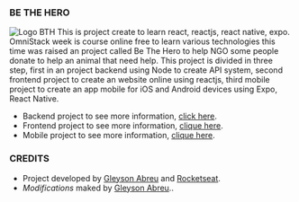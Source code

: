 ### BE THE HERO
![Logo BTH](https://imgur.com/EwWoyq4.png)
This is project create to learn react, reactjs, react native, expo. OmniStack week is course online free to learn various technologies this time was raised an project called Be The Hero to help NGO some people donate to  help an animal that need help.
This project is divided in three step, first in an project backend using Node to create API system, second frontend project to create an website online using reactjs, third mobile project to create an app mobile for iOS and Android devices using Expo, React Native.

- Backend project to see more information, [click here](https://github.com/gleysonabreu/be-the-hero/tree/master/backend "click here").
- Frontend project to see more information, [clique here](https://github.com/gleysonabreu/be-the-hero/tree/master/frontend "clique here").
- Mobile project to see more information, [clique here](https://github.com/gleysonabreu/be-the-hero/tree/master/mobile "clique here").

### CREDITS
- Project developed by [Gleyson Abreu](https://github.com/gleysonabreu) and [Rocketseat](http://rocketseat.com.br/).
- *Modifications* maked by [Gleyson Abreu](https://github.com/gleysonabreu)..